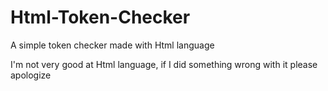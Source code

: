 # Html-Token-Checker
A simple token checker made with Html language

I'm not very good at Html language, if I did something wrong with it please apologize

